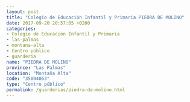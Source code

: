 ```yaml
---
layout: post
title: "Colegio de Educación Infantil y Primaria PIEDRA DE MOLINO"
date: 2017-09-20 20:57:05 +0200
categories:
- Colegio de Educación Infantil y Primaria
- las-palmas
- montana-alta
- Centro público
- guarderia
name: "PIEDRA DE MOLINO"
province: "Las Palmas"
location: "Montaña Alta"
code: "35004063"
type: "Centro público"
permalink: /guarderias/piedra-de-molino.html
---
```

